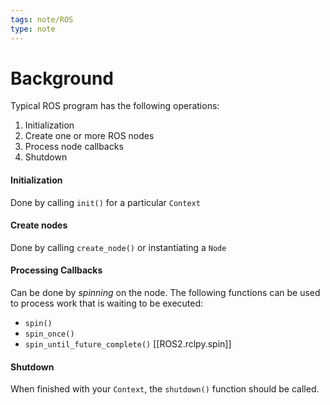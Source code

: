 ```yaml
---
tags: note/ROS
type: note
---
```

# Background
Typical ROS program has the following operations:
1. Initialization
2. Create one or more ROS nodes
3. Process node callbacks
4. Shutdown

#### Initialization
Done by calling `init()` for a particular `Context`

#### Create nodes
Done by calling `create_node()` or instantiating a `Node` 

#### Processing Callbacks
Can be done by *spinning* on the node. The following functions can be used to process work that is waiting to be executed:
- `spin()`
- `spin_once()`
- `spin_until_future_complete()`
[[ROS2.rclpy.spin]]

#### Shutdown
When finished with your `Context`, the `shutdown()` function should be called. 



